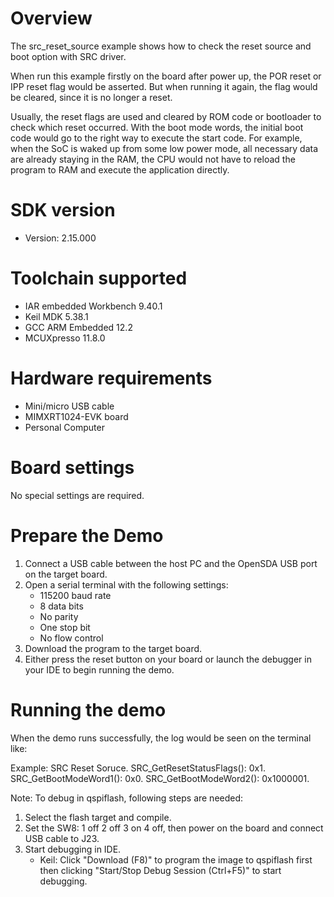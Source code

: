 Overview
========

The src_reset_source example shows how to check the reset source and boot option with SRC driver.

When run this example firstly on the board after power up, the POR reset or IPP reset flag would be asserted. But when running it again, the flag would be cleared, since it is no longer a reset.

Usually, the reset flags are used and cleared by ROM code or bootloader to check which reset occurred. With the boot mode words, the initial boot code would go to the right way to execute the start code. For example, when the SoC is waked up from some low power mode, all necessary data are already staying in the RAM, the CPU would not have to reload the program to RAM and execute the application directly.


SDK version
===========
- Version: 2.15.000

Toolchain supported
===================
- IAR embedded Workbench  9.40.1
- Keil MDK  5.38.1
- GCC ARM Embedded  12.2
- MCUXpresso  11.8.0

Hardware requirements
=====================
- Mini/micro USB cable
- MIMXRT1024-EVK board
- Personal Computer

Board settings
==============
No special settings are required.

Prepare the Demo
================
1.  Connect a USB cable between the host PC and the OpenSDA USB port on the target board. 
2.  Open a serial terminal with the following settings:
    - 115200 baud rate
    - 8 data bits
    - No parity
    - One stop bit
    - No flow control
3.  Download the program to the target board.
4.  Either press the reset button on your board or launch the debugger in your IDE to begin running the demo.

Running the demo
================
When the demo runs successfully, the log would be seen on the terminal like:

Example: SRC Reset Soruce.
SRC_GetResetStatusFlags(): 0x1.
SRC_GetBootModeWord1(): 0x0.
SRC_GetBootModeWord2(): 0x1000001.

Note:
To debug in qspiflash, following steps are needed:
1. Select the flash target and compile.
2. Set the SW8: 1 off 2 off 3 on 4 off, then power on the board and connect USB cable to J23.
3. Start debugging in IDE.
   - Keil: Click "Download (F8)" to program the image to qspiflash first then clicking "Start/Stop Debug Session (Ctrl+F5)" to start debugging.
